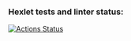 ### Hexlet tests and linter status:
[![Actions Status](https://github.com/GordenFree/python-project-lvl1/workflows/hexlet-check/badge.svg)](https://github.com/GordenFree/python-project-lvl1/actions)